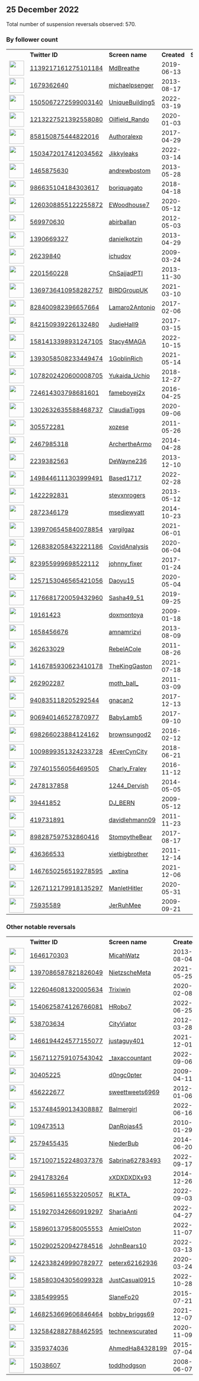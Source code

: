 
## 25 December 2022
Total number of suspension reversals observed: 570.

### By follower count
<table><tr><th></th><th align="left">Twitter ID</th><th align="left">Screen name</th>
<th align="left">Created</th><th align="left">Status</th><th align="left">Suspended</th><th align="left">Followers</th>
<tr><td><a href="https://pbs.twimg.com/profile_images/1628157957165707267/Q-X7iE_K_normal.jpg"><img src="https://pbs.twimg.com/profile_images/1628157957165707267/Q-X7iE_K_normal.jpg" width="40px" height="40px" align="center"/></a></td><td><a href="https://twitter.com/intent/user?user_id=1139217161275101184">1139217161275101184</a></td><td><a href="https://twitter.com/MdBreathe">MdBreathe</a></td><td>2019-06-13</td><td align="center"></td><td>2022-07-30</td><td>218127</td></tr>
<tr><td><a href="https://pbs.twimg.com/profile_images/1347992309535625216/8sHtpp8C_normal.jpg"><img src="https://pbs.twimg.com/profile_images/1347992309535625216/8sHtpp8C_normal.jpg" width="40px" height="40px" align="center"/></a></td><td><a href="https://twitter.com/intent/user?user_id=1679362640">1679362640</a></td><td><a href="https://twitter.com/michaelpsenger">michaelpsenger</a></td><td>2013-08-17</td><td align="center"></td><td>2022-03-09</td><td>161001</td></tr>
<tr><td><a href="https://pbs.twimg.com/profile_images/1638096864158392320/zbBc-yy7_normal.jpg"><img src="https://pbs.twimg.com/profile_images/1638096864158392320/zbBc-yy7_normal.jpg" width="40px" height="40px" align="center"/></a></td><td><a href="https://twitter.com/intent/user?user_id=1505067272599003140">1505067272599003140</a></td><td><a href="https://twitter.com/UniqueBuilding5">UniqueBuilding5</a></td><td>2022-03-19</td><td align="center"></td><td>2022-10-29</td><td>141078</td></tr>
<tr><td><a href="https://pbs.twimg.com/profile_images/1380942320569303043/Y2-LkpFj_normal.jpg"><img src="https://pbs.twimg.com/profile_images/1380942320569303043/Y2-LkpFj_normal.jpg" width="40px" height="40px" align="center"/></a></td><td><a href="https://twitter.com/intent/user?user_id=1213227521392558080">1213227521392558080</a></td><td><a href="https://twitter.com/Oilfield_Rando">Oilfield_Rando</a></td><td>2020-01-03</td><td align="center"></td><td>2022-12-23</td><td>85430</td></tr>
<tr><td><a href="https://pbs.twimg.com/profile_images/1609044839596978177/in7I6Cro_normal.jpg"><img src="https://pbs.twimg.com/profile_images/1609044839596978177/in7I6Cro_normal.jpg" width="40px" height="40px" align="center"/></a></td><td><a href="https://twitter.com/intent/user?user_id=858150875444822016">858150875444822016</a></td><td><a href="https://twitter.com/Authoralexp">Authoralexp</a></td><td>2017-04-29</td><td align="center"></td><td>2022-12-21</td><td>83385</td></tr>
<tr><td><a href="https://pbs.twimg.com/profile_images/1507581916119445508/iGAbE9LS_normal.jpg"><img src="https://pbs.twimg.com/profile_images/1507581916119445508/iGAbE9LS_normal.jpg" width="40px" height="40px" align="center"/></a></td><td><a href="https://twitter.com/intent/user?user_id=1503472017412034562">1503472017412034562</a></td><td><a href="https://twitter.com/Jikkyleaks">Jikkyleaks</a></td><td>2022-03-14</td><td align="center"></td><td>2022-07-04</td><td>70072</td></tr>
<tr><td><a href="https://pbs.twimg.com/profile_images/1351554365216141313/8Ij7frD5_normal.jpg"><img src="https://pbs.twimg.com/profile_images/1351554365216141313/8Ij7frD5_normal.jpg" width="40px" height="40px" align="center"/></a></td><td><a href="https://twitter.com/intent/user?user_id=1465875630">1465875630</a></td><td><a href="https://twitter.com/andrewbostom">andrewbostom</a></td><td>2013-05-28</td><td align="center"></td><td>2022-07-27</td><td>67178</td></tr>
<tr><td><a href="https://pbs.twimg.com/profile_images/1205190025656315904/QMHi-hK9_normal.jpg"><img src="https://pbs.twimg.com/profile_images/1205190025656315904/QMHi-hK9_normal.jpg" width="40px" height="40px" align="center"/></a></td><td><a href="https://twitter.com/intent/user?user_id=986635104184303617">986635104184303617</a></td><td><a href="https://twitter.com/boriquagato">boriquagato</a></td><td>2018-04-18</td><td align="center"></td><td></td><td>66383</td></tr>
<tr><td><a href="https://pbs.twimg.com/profile_images/1658120046558806016/zSkS_aIL_normal.jpg"><img src="https://pbs.twimg.com/profile_images/1658120046558806016/zSkS_aIL_normal.jpg" width="40px" height="40px" align="center"/></a></td><td><a href="https://twitter.com/intent/user?user_id=1260308855122255872">1260308855122255872</a></td><td><a href="https://twitter.com/EWoodhouse7">EWoodhouse7</a></td><td>2020-05-12</td><td align="center"></td><td>2022-07-07</td><td>51898</td></tr>
<tr><td><a href="https://pbs.twimg.com/profile_images/1320671112880152577/xXivOqmJ_normal.jpg"><img src="https://pbs.twimg.com/profile_images/1320671112880152577/xXivOqmJ_normal.jpg" width="40px" height="40px" align="center"/></a></td><td><a href="https://twitter.com/intent/user?user_id=569970630">569970630</a></td><td><a href="https://twitter.com/abirballan">abirballan</a></td><td>2012-05-03</td><td align="center"></td><td>2022-03-03</td><td>48966</td></tr>
<tr><td><a href="https://pbs.twimg.com/profile_images/1336579152166588419/C9fTDo8J_normal.jpg"><img src="https://pbs.twimg.com/profile_images/1336579152166588419/C9fTDo8J_normal.jpg" width="40px" height="40px" align="center"/></a></td><td><a href="https://twitter.com/intent/user?user_id=1390669327">1390669327</a></td><td><a href="https://twitter.com/danielkotzin">danielkotzin</a></td><td>2013-04-29</td><td align="center"></td><td>2022-04-30</td><td>44452</td></tr>
<tr><td><a href="https://pbs.twimg.com/profile_images/1498646123451498496/F237_yd0_normal.jpg"><img src="https://pbs.twimg.com/profile_images/1498646123451498496/F237_yd0_normal.jpg" width="40px" height="40px" align="center"/></a></td><td><a href="https://twitter.com/intent/user?user_id=26239840">26239840</a></td><td><a href="https://twitter.com/ichudov">ichudov</a></td><td>2009-03-24</td><td align="center"></td><td>2022-07-10</td><td>27167</td></tr>
<tr><td><a href="https://pbs.twimg.com/profile_images/1312509447361658887/7XjjvWB7_normal.jpg"><img src="https://pbs.twimg.com/profile_images/1312509447361658887/7XjjvWB7_normal.jpg" width="40px" height="40px" align="center"/></a></td><td><a href="https://twitter.com/intent/user?user_id=2201560228">2201560228</a></td><td><a href="https://twitter.com/ChSajjadPTI">ChSajjadPTI</a></td><td>2013-11-30</td><td align="center"></td><td></td><td>26448</td></tr>
<tr><td><a href="https://pbs.twimg.com/profile_images/1405477317305118722/yJaZzX4V_normal.jpg"><img src="https://pbs.twimg.com/profile_images/1405477317305118722/yJaZzX4V_normal.jpg" width="40px" height="40px" align="center"/></a></td><td><a href="https://twitter.com/intent/user?user_id=1369736410958282757">1369736410958282757</a></td><td><a href="https://twitter.com/BIRDGroupUK">BIRDGroupUK</a></td><td>2021-03-10</td><td align="center"></td><td></td><td>25688</td></tr>
<tr><td><a href="https://pbs.twimg.com/profile_images/1181313342922559488/VdH35Bi8_normal.jpg"><img src="https://pbs.twimg.com/profile_images/1181313342922559488/VdH35Bi8_normal.jpg" width="40px" height="40px" align="center"/></a></td><td><a href="https://twitter.com/intent/user?user_id=828400982396657664">828400982396657664</a></td><td><a href="https://twitter.com/Lamaro2Antonio">Lamaro2Antonio</a></td><td>2017-02-06</td><td align="center"></td><td>2022-09-10</td><td>23601</td></tr>
<tr><td><a href="https://pbs.twimg.com/profile_images/1466745342729281549/Yj1HNKye_normal.jpg"><img src="https://pbs.twimg.com/profile_images/1466745342729281549/Yj1HNKye_normal.jpg" width="40px" height="40px" align="center"/></a></td><td><a href="https://twitter.com/intent/user?user_id=842150939226132480">842150939226132480</a></td><td><a href="https://twitter.com/JudieHall9">JudieHall9</a></td><td>2017-03-15</td><td align="center"></td><td>2022-11-04</td><td>23454</td></tr>
<tr><td><a href="https://pbs.twimg.com/profile_images/1658628951529406471/7iw6EkyQ_normal.jpg"><img src="https://pbs.twimg.com/profile_images/1658628951529406471/7iw6EkyQ_normal.jpg" width="40px" height="40px" align="center"/></a></td><td><a href="https://twitter.com/intent/user?user_id=1581413398931247105">1581413398931247105</a></td><td><a href="https://twitter.com/Stacy4MAGA">Stacy4MAGA</a></td><td>2022-10-15</td><td align="center"></td><td>2022-12-21</td><td>21947</td></tr>
<tr><td><a href="https://pbs.twimg.com/profile_images/1666203779396427796/uE86vuHE_normal.jpg"><img src="https://pbs.twimg.com/profile_images/1666203779396427796/uE86vuHE_normal.jpg" width="40px" height="40px" align="center"/></a></td><td><a href="https://twitter.com/intent/user?user_id=1393058508233449474">1393058508233449474</a></td><td><a href="https://twitter.com/1GoblinRich">1GoblinRich</a></td><td>2021-05-14</td><td align="center"></td><td>2022-12-16</td><td>21424</td></tr>
<tr><td><a href="https://pbs.twimg.com/profile_images/1278353027926114304/lv6b4dw3_normal.jpg"><img src="https://pbs.twimg.com/profile_images/1278353027926114304/lv6b4dw3_normal.jpg" width="40px" height="40px" align="center"/></a></td><td><a href="https://twitter.com/intent/user?user_id=1078202420600008705">1078202420600008705</a></td><td><a href="https://twitter.com/Yukaida_Uchio">Yukaida_Uchio</a></td><td>2018-12-27</td><td align="center"></td><td></td><td>20174</td></tr>
<tr><td><a href="https://pbs.twimg.com/profile_images/1605496890216386560/0XfN9xuP_normal.jpg"><img src="https://pbs.twimg.com/profile_images/1605496890216386560/0XfN9xuP_normal.jpg" width="40px" height="40px" align="center"/></a></td><td><a href="https://twitter.com/intent/user?user_id=724614303798681601">724614303798681601</a></td><td><a href="https://twitter.com/fameboyej2x">fameboyej2x</a></td><td>2016-04-25</td><td align="center"></td><td>2022-12-14</td><td>18377</td></tr>
<tr><td><a href="https://pbs.twimg.com/profile_images/1661211297709539331/xsHxyssm_normal.jpg"><img src="https://pbs.twimg.com/profile_images/1661211297709539331/xsHxyssm_normal.jpg" width="40px" height="40px" align="center"/></a></td><td><a href="https://twitter.com/intent/user?user_id=1302632635588468737">1302632635588468737</a></td><td><a href="https://twitter.com/ClaudiaTiggs">ClaudiaTiggs</a></td><td>2020-09-06</td><td align="center"></td><td>2022-10-10</td><td>14877</td></tr>
<tr><td><a href="https://pbs.twimg.com/profile_images/1653916441513537536/dcUagZBN_normal.jpg"><img src="https://pbs.twimg.com/profile_images/1653916441513537536/dcUagZBN_normal.jpg" width="40px" height="40px" align="center"/></a></td><td><a href="https://twitter.com/intent/user?user_id=305572281">305572281</a></td><td><a href="https://twitter.com/xozese">xozese</a></td><td>2011-05-26</td><td align="center"></td><td>2022-11-27</td><td>14617</td></tr>
<tr><td><a href="https://pbs.twimg.com/profile_images/1627813069333364736/lDl8UoyG_normal.jpg"><img src="https://pbs.twimg.com/profile_images/1627813069333364736/lDl8UoyG_normal.jpg" width="40px" height="40px" align="center"/></a></td><td><a href="https://twitter.com/intent/user?user_id=2467985318">2467985318</a></td><td><a href="https://twitter.com/ArchertheArmo">ArchertheArmo</a></td><td>2014-04-28</td><td align="center"></td><td></td><td>14525</td></tr>
<tr><td><a href="https://pbs.twimg.com/profile_images/1664346936076279809/zbotPDXX_normal.jpg"><img src="https://pbs.twimg.com/profile_images/1664346936076279809/zbotPDXX_normal.jpg" width="40px" height="40px" align="center"/></a></td><td><a href="https://twitter.com/intent/user?user_id=2239382563">2239382563</a></td><td><a href="https://twitter.com/DeWayne236">DeWayne236</a></td><td>2013-12-10</td><td align="center"></td><td>2022-10-12</td><td>12485</td></tr>
<tr><td><a href="https://pbs.twimg.com/profile_images/1608930214368649216/oKWNLHDk_normal.jpg"><img src="https://pbs.twimg.com/profile_images/1608930214368649216/oKWNLHDk_normal.jpg" width="40px" height="40px" align="center"/></a></td><td><a href="https://twitter.com/intent/user?user_id=1498446111303999491">1498446111303999491</a></td><td><a href="https://twitter.com/Based1717">Based1717</a></td><td>2022-02-28</td><td align="center"></td><td>2022-12-23</td><td>12082</td></tr>
<tr><td><a href="https://pbs.twimg.com/profile_images/1606647786480467968/rGO92Xr5_normal.jpg"><img src="https://pbs.twimg.com/profile_images/1606647786480467968/rGO92Xr5_normal.jpg" width="40px" height="40px" align="center"/></a></td><td><a href="https://twitter.com/intent/user?user_id=1422292831">1422292831</a></td><td><a href="https://twitter.com/stevxnrogers">stevxnrogers</a></td><td>2013-05-12</td><td align="center"></td><td></td><td>11970</td></tr>
<tr><td><a href="https://pbs.twimg.com/profile_images/1626359234748379136/jqRTcIwW_normal.png"><img src="https://pbs.twimg.com/profile_images/1626359234748379136/jqRTcIwW_normal.png" width="40px" height="40px" align="center"/></a></td><td><a href="https://twitter.com/intent/user?user_id=2872346179">2872346179</a></td><td><a href="https://twitter.com/msediewyatt">msediewyatt</a></td><td>2014-10-23</td><td align="center"></td><td>2022-08-20</td><td>9939</td></tr>
<tr><td><a href="https://pbs.twimg.com/profile_images/1523337682436472833/7i5QyMeq_normal.jpg"><img src="https://pbs.twimg.com/profile_images/1523337682436472833/7i5QyMeq_normal.jpg" width="40px" height="40px" align="center"/></a></td><td><a href="https://twitter.com/intent/user?user_id=1399706545840078854">1399706545840078854</a></td><td><a href="https://twitter.com/yargilgaz">yargilgaz</a></td><td>2021-06-01</td><td align="center"></td><td>2022-11-17</td><td>9640</td></tr>
<tr><td><a href="https://pbs.twimg.com/profile_images/1276998810573500416/5vWQ2Za1_normal.jpg"><img src="https://pbs.twimg.com/profile_images/1276998810573500416/5vWQ2Za1_normal.jpg" width="40px" height="40px" align="center"/></a></td><td><a href="https://twitter.com/intent/user?user_id=1268382058432221186">1268382058432221186</a></td><td><a href="https://twitter.com/CovidAnalysis">CovidAnalysis</a></td><td>2020-06-04</td><td align="center"></td><td></td><td>8984</td></tr>
<tr><td><a href="https://pbs.twimg.com/profile_images/1085312818017034240/--Fp0tic_normal.jpg"><img src="https://pbs.twimg.com/profile_images/1085312818017034240/--Fp0tic_normal.jpg" width="40px" height="40px" align="center"/></a></td><td><a href="https://twitter.com/intent/user?user_id=823955999698522112">823955999698522112</a></td><td><a href="https://twitter.com/johnny_fixer">johnny_fixer</a></td><td>2017-01-24</td><td align="center"></td><td></td><td>8419</td></tr>
<tr><td><a href="https://pbs.twimg.com/profile_images/1373161308619608067/fG-ZAynr_normal.jpg"><img src="https://pbs.twimg.com/profile_images/1373161308619608067/fG-ZAynr_normal.jpg" width="40px" height="40px" align="center"/></a></td><td><a href="https://twitter.com/intent/user?user_id=1257153046565421056">1257153046565421056</a></td><td><a href="https://twitter.com/Daoyu15">Daoyu15</a></td><td>2020-05-04</td><td align="center">🔒</td><td>2022-07-17</td><td>8088</td></tr>
<tr><td><a href="https://pbs.twimg.com/profile_images/1226185516544151552/5DHAiNXj_normal.jpg"><img src="https://pbs.twimg.com/profile_images/1226185516544151552/5DHAiNXj_normal.jpg" width="40px" height="40px" align="center"/></a></td><td><a href="https://twitter.com/intent/user?user_id=1176681720059432960">1176681720059432960</a></td><td><a href="https://twitter.com/Sasha49_51">Sasha49_51</a></td><td>2019-09-25</td><td align="center"></td><td></td><td>7778</td></tr>
<tr><td><a href="https://pbs.twimg.com/profile_images/1665888076596408322/KjOPgSOL_normal.jpg"><img src="https://pbs.twimg.com/profile_images/1665888076596408322/KjOPgSOL_normal.jpg" width="40px" height="40px" align="center"/></a></td><td><a href="https://twitter.com/intent/user?user_id=19161423">19161423</a></td><td><a href="https://twitter.com/doxmontoya">doxmontoya</a></td><td>2009-01-18</td><td align="center"></td><td></td><td>7082</td></tr>
<tr><td><a href="https://pbs.twimg.com/profile_images/583057614675804160/vdUaCg-r_normal.jpg"><img src="https://pbs.twimg.com/profile_images/583057614675804160/vdUaCg-r_normal.jpg" width="40px" height="40px" align="center"/></a></td><td><a href="https://twitter.com/intent/user?user_id=1658456676">1658456676</a></td><td><a href="https://twitter.com/amnamrizvi">amnamrizvi</a></td><td>2013-08-09</td><td align="center"></td><td>2022-10-11</td><td>7075</td></tr>
<tr><td><a href="https://pbs.twimg.com/profile_images/963658310540054528/cXVULEr7_normal.jpg"><img src="https://pbs.twimg.com/profile_images/963658310540054528/cXVULEr7_normal.jpg" width="40px" height="40px" align="center"/></a></td><td><a href="https://twitter.com/intent/user?user_id=362633029">362633029</a></td><td><a href="https://twitter.com/RebelACole">RebelACole</a></td><td>2011-08-26</td><td align="center">🔒</td><td></td><td>6344</td></tr>
<tr><td><a href="https://pbs.twimg.com/profile_images/1665794011125399552/dQqesVOK_normal.jpg"><img src="https://pbs.twimg.com/profile_images/1665794011125399552/dQqesVOK_normal.jpg" width="40px" height="40px" align="center"/></a></td><td><a href="https://twitter.com/intent/user?user_id=1416785930623410178">1416785930623410178</a></td><td><a href="https://twitter.com/TheKingGaston">TheKingGaston</a></td><td>2021-07-18</td><td align="center"></td><td>2022-12-13</td><td>6304</td></tr>
<tr><td><a href="https://pbs.twimg.com/profile_images/1357415212891127818/PmDMk5eC_normal.jpg"><img src="https://pbs.twimg.com/profile_images/1357415212891127818/PmDMk5eC_normal.jpg" width="40px" height="40px" align="center"/></a></td><td><a href="https://twitter.com/intent/user?user_id=262902287">262902287</a></td><td><a href="https://twitter.com/moth_ball_">moth_ball_</a></td><td>2011-03-09</td><td align="center"></td><td></td><td>6261</td></tr>
<tr><td><a href="https://pbs.twimg.com/profile_images/1622694849370804224/RyaIIoNp_normal.jpg"><img src="https://pbs.twimg.com/profile_images/1622694849370804224/RyaIIoNp_normal.jpg" width="40px" height="40px" align="center"/></a></td><td><a href="https://twitter.com/intent/user?user_id=940835118205292544">940835118205292544</a></td><td><a href="https://twitter.com/gnacan2">gnacan2</a></td><td>2017-12-13</td><td align="center"></td><td></td><td>6162</td></tr>
<tr><td><a href="https://pbs.twimg.com/profile_images/1655369996871303168/Zpg_UrHs_normal.jpg"><img src="https://pbs.twimg.com/profile_images/1655369996871303168/Zpg_UrHs_normal.jpg" width="40px" height="40px" align="center"/></a></td><td><a href="https://twitter.com/intent/user?user_id=906940146527870977">906940146527870977</a></td><td><a href="https://twitter.com/BabyLamb5">BabyLamb5</a></td><td>2017-09-10</td><td align="center"></td><td>2022-11-23</td><td>6011</td></tr>
<tr><td><a href="https://pbs.twimg.com/profile_images/1415174767276081155/fd1ASaoS_normal.jpg"><img src="https://pbs.twimg.com/profile_images/1415174767276081155/fd1ASaoS_normal.jpg" width="40px" height="40px" align="center"/></a></td><td><a href="https://twitter.com/intent/user?user_id=698266023884124162">698266023884124162</a></td><td><a href="https://twitter.com/brownsungod2">brownsungod2</a></td><td>2016-02-12</td><td align="center"></td><td></td><td>5513</td></tr>
<tr><td><a href="https://pbs.twimg.com/profile_images/1613595504990121984/4Fh6VUeC_normal.jpg"><img src="https://pbs.twimg.com/profile_images/1613595504990121984/4Fh6VUeC_normal.jpg" width="40px" height="40px" align="center"/></a></td><td><a href="https://twitter.com/intent/user?user_id=1009899351324233728">1009899351324233728</a></td><td><a href="https://twitter.com/4EverCynCity">4EverCynCity</a></td><td>2018-06-21</td><td align="center"></td><td></td><td>5499</td></tr>
<tr><td><a href="https://pbs.twimg.com/profile_images/1191360470466400256/eHgSWk_6_normal.jpg"><img src="https://pbs.twimg.com/profile_images/1191360470466400256/eHgSWk_6_normal.jpg" width="40px" height="40px" align="center"/></a></td><td><a href="https://twitter.com/intent/user?user_id=797401556056469505">797401556056469505</a></td><td><a href="https://twitter.com/Charly_Fraley">Charly_Fraley</a></td><td>2016-11-12</td><td align="center"></td><td></td><td>5405</td></tr>
<tr><td><a href="https://pbs.twimg.com/profile_images/1290090690068742144/-72LvHaD_normal.jpg"><img src="https://pbs.twimg.com/profile_images/1290090690068742144/-72LvHaD_normal.jpg" width="40px" height="40px" align="center"/></a></td><td><a href="https://twitter.com/intent/user?user_id=2478137858">2478137858</a></td><td><a href="https://twitter.com/1244_Dervish">1244_Dervish</a></td><td>2014-05-05</td><td align="center"></td><td>2022-11-28</td><td>5087</td></tr>
<tr><td><a href="https://pbs.twimg.com/profile_images/1632554792219209729/IimKLVgL_normal.jpg"><img src="https://pbs.twimg.com/profile_images/1632554792219209729/IimKLVgL_normal.jpg" width="40px" height="40px" align="center"/></a></td><td><a href="https://twitter.com/intent/user?user_id=39441852">39441852</a></td><td><a href="https://twitter.com/DJ_BERN">DJ_BERN</a></td><td>2009-05-12</td><td align="center"></td><td></td><td>5001</td></tr>
<tr><td><a href="https://pbs.twimg.com/profile_images/1207938362738454528/VKwGiLUy_normal.jpg"><img src="https://pbs.twimg.com/profile_images/1207938362738454528/VKwGiLUy_normal.jpg" width="40px" height="40px" align="center"/></a></td><td><a href="https://twitter.com/intent/user?user_id=419731891">419731891</a></td><td><a href="https://twitter.com/davidlehmann09">davidlehmann09</a></td><td>2011-11-23</td><td align="center"></td><td>2022-11-01</td><td>4656</td></tr>
<tr><td><a href="https://pbs.twimg.com/profile_images/1606302629113393152/5rnWzRtw_normal.jpg"><img src="https://pbs.twimg.com/profile_images/1606302629113393152/5rnWzRtw_normal.jpg" width="40px" height="40px" align="center"/></a></td><td><a href="https://twitter.com/intent/user?user_id=898287597532860416">898287597532860416</a></td><td><a href="https://twitter.com/StompytheBear">StompytheBear</a></td><td>2017-08-17</td><td align="center"></td><td></td><td>4564</td></tr>
<tr><td><a href="https://pbs.twimg.com/profile_images/1005861283462242304/kYznS_V3_normal.jpg"><img src="https://pbs.twimg.com/profile_images/1005861283462242304/kYznS_V3_normal.jpg" width="40px" height="40px" align="center"/></a></td><td><a href="https://twitter.com/intent/user?user_id=436366533">436366533</a></td><td><a href="https://twitter.com/vietbigbrother">vietbigbrother</a></td><td>2011-12-14</td><td align="center"></td><td>2022-12-18</td><td>4510</td></tr>
<tr><td><a href="https://pbs.twimg.com/profile_images/1603601149596209155/zKUgF8t5_normal.jpg"><img src="https://pbs.twimg.com/profile_images/1603601149596209155/zKUgF8t5_normal.jpg" width="40px" height="40px" align="center"/></a></td><td><a href="https://twitter.com/intent/user?user_id=1467650256519278595">1467650256519278595</a></td><td><a href="https://twitter.com/_axtina">_axtina</a></td><td>2021-12-06</td><td align="center"></td><td>2022-12-20</td><td>4465</td></tr>
<tr><td><a href="https://pbs.twimg.com/profile_images/1348845181034967041/fumFU2f7_normal.jpg"><img src="https://pbs.twimg.com/profile_images/1348845181034967041/fumFU2f7_normal.jpg" width="40px" height="40px" align="center"/></a></td><td><a href="https://twitter.com/intent/user?user_id=1267112179918135297">1267112179918135297</a></td><td><a href="https://twitter.com/ManletHitler">ManletHitler</a></td><td>2020-05-31</td><td align="center">🚫</td><td></td><td>4133</td></tr>
<tr><td><a href="https://pbs.twimg.com/profile_images/1655365333153353729/Z2S8RpKj_normal.jpg"><img src="https://pbs.twimg.com/profile_images/1655365333153353729/Z2S8RpKj_normal.jpg" width="40px" height="40px" align="center"/></a></td><td><a href="https://twitter.com/intent/user?user_id=75935589">75935589</a></td><td><a href="https://twitter.com/JerRuhMee">JerRuhMee</a></td><td>2009-09-21</td><td align="center"></td><td></td><td>4105</td></tr>
</table>

### Other notable reversals
<table><tr><th></th><th align="left">Twitter ID</th><th align="left">Screen name</th>
<th align="left">Created</th><th align="left">Status</th><th align="left">Suspended</th><th align="left">Followers</th>
<tr><td><a href="https://pbs.twimg.com/profile_images/1653935161418067969/S4AWdQf0_normal.jpg"><img src="https://pbs.twimg.com/profile_images/1653935161418067969/S4AWdQf0_normal.jpg" width="40px" height="40px" align="center"/></a></td><td><a href="https://twitter.com/intent/user?user_id=1646170303">1646170303</a></td><td><a href="https://twitter.com/MicahWatz">MicahWatz</a></td><td>2013-08-04</td><td align="center">🚫</td><td>2022-11-29</td><td>80</td></tr>
<tr><td><a href="https://pbs.twimg.com/profile_images/1608097018320424960/sf3kwdK__normal.jpg"><img src="https://pbs.twimg.com/profile_images/1608097018320424960/sf3kwdK__normal.jpg" width="40px" height="40px" align="center"/></a></td><td><a href="https://twitter.com/intent/user?user_id=1397086587821826049">1397086587821826049</a></td><td><a href="https://twitter.com/NietzscheMeta">NietzscheMeta</a></td><td>2021-05-25</td><td align="center"></td><td>2022-11-29</td><td>326</td></tr>
<tr><td><a href="https://pbs.twimg.com/profile_images/1264450132268982273/PgS5UsXz_normal.jpg"><img src="https://pbs.twimg.com/profile_images/1264450132268982273/PgS5UsXz_normal.jpg" width="40px" height="40px" align="center"/></a></td><td><a href="https://twitter.com/intent/user?user_id=1226046081320005634">1226046081320005634</a></td><td><a href="https://twitter.com/Trixiwin">Trixiwin</a></td><td>2020-02-08</td><td align="center"></td><td>2022-11-29</td><td>1709</td></tr>
<tr><td><a href="https://pbs.twimg.com/profile_images/1591270309382213633/yCrKm3NG_normal.jpg"><img src="https://pbs.twimg.com/profile_images/1591270309382213633/yCrKm3NG_normal.jpg" width="40px" height="40px" align="center"/></a></td><td><a href="https://twitter.com/intent/user?user_id=1540625874126766081">1540625874126766081</a></td><td><a href="https://twitter.com/HRobo7">HRobo7</a></td><td>2022-06-25</td><td align="center"></td><td>2022-12-16</td><td>310</td></tr>
<tr><td><a href="https://pbs.twimg.com/profile_images/1445096669767356425/3A6f6kef_normal.jpg"><img src="https://pbs.twimg.com/profile_images/1445096669767356425/3A6f6kef_normal.jpg" width="40px" height="40px" align="center"/></a></td><td><a href="https://twitter.com/intent/user?user_id=538703634">538703634</a></td><td><a href="https://twitter.com/CityViator">CityViator</a></td><td>2012-03-28</td><td align="center"></td><td>2022-12-18</td><td>117</td></tr>
<tr><td><a href="https://pbs.twimg.com/profile_images/1519820356113993728/5pMqFJTl_normal.jpg"><img src="https://pbs.twimg.com/profile_images/1519820356113993728/5pMqFJTl_normal.jpg" width="40px" height="40px" align="center"/></a></td><td><a href="https://twitter.com/intent/user?user_id=1466194424577155077">1466194424577155077</a></td><td><a href="https://twitter.com/justaguy401">justaguy401</a></td><td>2021-12-01</td><td align="center"></td><td>2022-12-13</td><td>656</td></tr>
<tr><td><a href="https://pbs.twimg.com/profile_images/1586555671515914240/itiqtbIG_normal.jpg"><img src="https://pbs.twimg.com/profile_images/1586555671515914240/itiqtbIG_normal.jpg" width="40px" height="40px" align="center"/></a></td><td><a href="https://twitter.com/intent/user?user_id=1567112759107543042">1567112759107543042</a></td><td><a href="https://twitter.com/_taxaccountant">_taxaccountant</a></td><td>2022-09-06</td><td align="center"></td><td>2022-11-30</td><td>0</td></tr>
<tr><td><a href="https://pbs.twimg.com/profile_images/1618823602471854080/6MPaZ49k_normal.jpg"><img src="https://pbs.twimg.com/profile_images/1618823602471854080/6MPaZ49k_normal.jpg" width="40px" height="40px" align="center"/></a></td><td><a href="https://twitter.com/intent/user?user_id=30405225">30405225</a></td><td><a href="https://twitter.com/d0ngc0pter">d0ngc0pter</a></td><td>2009-04-11</td><td align="center"></td><td>2022-11-28</td><td>523</td></tr>
<tr><td><a href="https://pbs.twimg.com/profile_images/1800606447/19945_1285805662275_1144162676_30906785_2685655_n_normal.jpg"><img src="https://pbs.twimg.com/profile_images/1800606447/19945_1285805662275_1144162676_30906785_2685655_n_normal.jpg" width="40px" height="40px" align="center"/></a></td><td><a href="https://twitter.com/intent/user?user_id=456222677">456222677</a></td><td><a href="https://twitter.com/sweettweets6969">sweettweets6969</a></td><td>2012-01-06</td><td align="center">🔒</td><td>2022-12-15</td><td>64</td></tr>
<tr><td><a href="https://pbs.twimg.com/profile_images/1537484879646040065/N4sf7WXx_normal.png"><img src="https://pbs.twimg.com/profile_images/1537484879646040065/N4sf7WXx_normal.png" width="40px" height="40px" align="center"/></a></td><td><a href="https://twitter.com/intent/user?user_id=1537484590134308887">1537484590134308887</a></td><td><a href="https://twitter.com/Balmergirl">Balmergirl</a></td><td>2022-06-16</td><td align="center"></td><td>2022-12-16</td><td>239</td></tr>
<tr><td><a href="https://pbs.twimg.com/profile_images/1622504153254866944/Qd7e9KS4_normal.jpg"><img src="https://pbs.twimg.com/profile_images/1622504153254866944/Qd7e9KS4_normal.jpg" width="40px" height="40px" align="center"/></a></td><td><a href="https://twitter.com/intent/user?user_id=109473513">109473513</a></td><td><a href="https://twitter.com/DanRojas45">DanRojas45</a></td><td>2010-01-29</td><td align="center"></td><td>2022-12-07</td><td>764</td></tr>
<tr><td><a href="https://pbs.twimg.com/profile_images/1544683398735740928/ZL92AGhZ_normal.jpg"><img src="https://pbs.twimg.com/profile_images/1544683398735740928/ZL92AGhZ_normal.jpg" width="40px" height="40px" align="center"/></a></td><td><a href="https://twitter.com/intent/user?user_id=2579455435">2579455435</a></td><td><a href="https://twitter.com/NiederBub">NiederBub</a></td><td>2014-06-20</td><td align="center">🚫</td><td>2022-11-28</td><td>256</td></tr>
<tr><td><a href="https://pbs.twimg.com/profile_images/1573564024821895168/p2tWRg6O_normal.jpg"><img src="https://pbs.twimg.com/profile_images/1573564024821895168/p2tWRg6O_normal.jpg" width="40px" height="40px" align="center"/></a></td><td><a href="https://twitter.com/intent/user?user_id=1571007152248037376">1571007152248037376</a></td><td><a href="https://twitter.com/Sabrina62783493">Sabrina62783493</a></td><td>2022-09-17</td><td align="center"></td><td>2022-12-17</td><td>48</td></tr>
<tr><td><a href="https://pbs.twimg.com/profile_images/1603958767363792897/W2-G6vTn_normal.jpg"><img src="https://pbs.twimg.com/profile_images/1603958767363792897/W2-G6vTn_normal.jpg" width="40px" height="40px" align="center"/></a></td><td><a href="https://twitter.com/intent/user?user_id=2941783264">2941783264</a></td><td><a href="https://twitter.com/xXDXDXDXx93">xXDXDXDXx93</a></td><td>2014-12-26</td><td align="center">🚫</td><td>2022-12-20</td><td>1528</td></tr>
<tr><td><a href="https://pbs.twimg.com/profile_images/1624839583421825024/Fk-lDp0P_normal.jpg"><img src="https://pbs.twimg.com/profile_images/1624839583421825024/Fk-lDp0P_normal.jpg" width="40px" height="40px" align="center"/></a></td><td><a href="https://twitter.com/intent/user?user_id=1565961165532205057">1565961165532205057</a></td><td><a href="https://twitter.com/RLKTA_">RLKTA_</a></td><td>2022-09-03</td><td align="center">🚫</td><td>2022-11-28</td><td>157</td></tr>
<tr><td><a href="https://pbs.twimg.com/profile_images/1613515975109779456/_7AjIu4q_normal.jpg"><img src="https://pbs.twimg.com/profile_images/1613515975109779456/_7AjIu4q_normal.jpg" width="40px" height="40px" align="center"/></a></td><td><a href="https://twitter.com/intent/user?user_id=1519270342660919297">1519270342660919297</a></td><td><a href="https://twitter.com/ShariaAnti">ShariaAnti</a></td><td>2022-04-27</td><td align="center"></td><td>2022-10-20</td><td>651</td></tr>
<tr><td><a href="https://pbs.twimg.com/profile_images/1589603783289569280/fS97Y78L_normal.jpg"><img src="https://pbs.twimg.com/profile_images/1589603783289569280/fS97Y78L_normal.jpg" width="40px" height="40px" align="center"/></a></td><td><a href="https://twitter.com/intent/user?user_id=1589601379580055553">1589601379580055553</a></td><td><a href="https://twitter.com/AmielOston">AmielOston</a></td><td>2022-11-07</td><td align="center"></td><td>2022-12-18</td><td>60</td></tr>
<tr><td><a href="https://pbs.twimg.com/profile_images/1519703675790188545/HWLKmp55_normal.jpg"><img src="https://pbs.twimg.com/profile_images/1519703675790188545/HWLKmp55_normal.jpg" width="40px" height="40px" align="center"/></a></td><td><a href="https://twitter.com/intent/user?user_id=1502902520942784516">1502902520942784516</a></td><td><a href="https://twitter.com/JohnBears10">JohnBears10</a></td><td>2022-03-13</td><td align="center">👋</td><td>2022-05-14</td><td>130</td></tr>
<tr><td><a href="https://abs.twimg.com/sticky/default_profile_images/default_profile_normal.png"><img src="https://abs.twimg.com/sticky/default_profile_images/default_profile_normal.png" width="40px" height="40px" align="center"/></a></td><td><a href="https://twitter.com/intent/user?user_id=1242338249990782977">1242338249990782977</a></td><td><a href="https://twitter.com/peterx62162936">peterx62162936</a></td><td>2020-03-24</td><td align="center">🔒</td><td>2022-12-21</td><td>13</td></tr>
<tr><td><a href="https://pbs.twimg.com/profile_images/1585803627733688320/smrPz6rO_normal.jpg"><img src="https://pbs.twimg.com/profile_images/1585803627733688320/smrPz6rO_normal.jpg" width="40px" height="40px" align="center"/></a></td><td><a href="https://twitter.com/intent/user?user_id=1585803043056099328">1585803043056099328</a></td><td><a href="https://twitter.com/JustCasual0915">JustCasual0915</a></td><td>2022-10-28</td><td align="center"></td><td>2022-11-20</td><td>122</td></tr>
<tr><td><a href="https://pbs.twimg.com/profile_images/1352001731618611200/aKJohCwZ_normal.jpg"><img src="https://pbs.twimg.com/profile_images/1352001731618611200/aKJohCwZ_normal.jpg" width="40px" height="40px" align="center"/></a></td><td><a href="https://twitter.com/intent/user?user_id=3385499955">3385499955</a></td><td><a href="https://twitter.com/SlaneFo20">SlaneFo20</a></td><td>2015-07-21</td><td align="center"></td><td>2022-11-02</td><td>164</td></tr>
<tr><td><a href="https://pbs.twimg.com/profile_images/1471969327771357185/Y_pLrse2_normal.jpg"><img src="https://pbs.twimg.com/profile_images/1471969327771357185/Y_pLrse2_normal.jpg" width="40px" height="40px" align="center"/></a></td><td><a href="https://twitter.com/intent/user?user_id=1468253669606846464">1468253669606846464</a></td><td><a href="https://twitter.com/bobby_briggs69">bobby_briggs69</a></td><td>2021-12-07</td><td align="center"></td><td>2022-08-19</td><td>111</td></tr>
<tr><td><a href="https://pbs.twimg.com/profile_images/1325850891472265216/gY8Y1lzg_normal.jpg"><img src="https://pbs.twimg.com/profile_images/1325850891472265216/gY8Y1lzg_normal.jpg" width="40px" height="40px" align="center"/></a></td><td><a href="https://twitter.com/intent/user?user_id=1325842882788462595">1325842882788462595</a></td><td><a href="https://twitter.com/technewscurated">technewscurated</a></td><td>2020-11-09</td><td align="center"></td><td>2022-12-18</td><td>128</td></tr>
<tr><td><a href="https://pbs.twimg.com/profile_images/1474182604769345538/YYT2jWWk_normal.jpg"><img src="https://pbs.twimg.com/profile_images/1474182604769345538/YYT2jWWk_normal.jpg" width="40px" height="40px" align="center"/></a></td><td><a href="https://twitter.com/intent/user?user_id=3359374036">3359374036</a></td><td><a href="https://twitter.com/AhmedHa84328199">AhmedHa84328199</a></td><td>2015-07-04</td><td align="center"></td><td>2022-12-12</td><td>34</td></tr>
<tr><td><a href="https://pbs.twimg.com/profile_images/1607183492575821825/2b4k8V4v_normal.jpg"><img src="https://pbs.twimg.com/profile_images/1607183492575821825/2b4k8V4v_normal.jpg" width="40px" height="40px" align="center"/></a></td><td><a href="https://twitter.com/intent/user?user_id=15038607">15038607</a></td><td><a href="https://twitter.com/toddhodgson">toddhodgson</a></td><td>2008-06-07</td><td align="center"></td><td>2022-12-14</td><td>880</td></tr>
</table>
